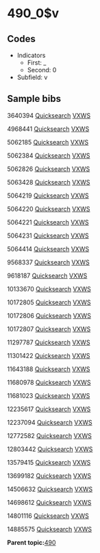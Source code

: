 # 490\_0$v

## Codes

-   Indicators
    -   First: \_
    -   Second: 0
-   Subfield: v

## Sample bibs

3640394 [Quicksearch](https://search.library.yale.edu/catalog/3640394) [VXWS](http://prodorbis.library.yale.edu:7014/vxws/GetHoldingsService?bibId=3640394)

4968441 [Quicksearch](https://search.library.yale.edu/catalog/4968441) [VXWS](http://prodorbis.library.yale.edu:7014/vxws/GetHoldingsService?bibId=4968441)

5062185 [Quicksearch](https://search.library.yale.edu/catalog/5062185) [VXWS](http://prodorbis.library.yale.edu:7014/vxws/GetHoldingsService?bibId=5062185)

5062384 [Quicksearch](https://search.library.yale.edu/catalog/5062384) [VXWS](http://prodorbis.library.yale.edu:7014/vxws/GetHoldingsService?bibId=5062384)

5062826 [Quicksearch](https://search.library.yale.edu/catalog/5062826) [VXWS](http://prodorbis.library.yale.edu:7014/vxws/GetHoldingsService?bibId=5062826)

5063428 [Quicksearch](https://search.library.yale.edu/catalog/5063428) [VXWS](http://prodorbis.library.yale.edu:7014/vxws/GetHoldingsService?bibId=5063428)

5064219 [Quicksearch](https://search.library.yale.edu/catalog/5064219) [VXWS](http://prodorbis.library.yale.edu:7014/vxws/GetHoldingsService?bibId=5064219)

5064220 [Quicksearch](https://search.library.yale.edu/catalog/5064220) [VXWS](http://prodorbis.library.yale.edu:7014/vxws/GetHoldingsService?bibId=5064220)

5064221 [Quicksearch](https://search.library.yale.edu/catalog/5064221) [VXWS](http://prodorbis.library.yale.edu:7014/vxws/GetHoldingsService?bibId=5064221)

5064231 [Quicksearch](https://search.library.yale.edu/catalog/5064231) [VXWS](http://prodorbis.library.yale.edu:7014/vxws/GetHoldingsService?bibId=5064231)

5064414 [Quicksearch](https://search.library.yale.edu/catalog/5064414) [VXWS](http://prodorbis.library.yale.edu:7014/vxws/GetHoldingsService?bibId=5064414)

9568337 [Quicksearch](https://search.library.yale.edu/catalog/9568337) [VXWS](http://prodorbis.library.yale.edu:7014/vxws/GetHoldingsService?bibId=9568337)

9618187 [Quicksearch](https://search.library.yale.edu/catalog/9618187) [VXWS](http://prodorbis.library.yale.edu:7014/vxws/GetHoldingsService?bibId=9618187)

10133670 [Quicksearch](https://search.library.yale.edu/catalog/10133670) [VXWS](http://prodorbis.library.yale.edu:7014/vxws/GetHoldingsService?bibId=10133670)

10172805 [Quicksearch](https://search.library.yale.edu/catalog/10172805) [VXWS](http://prodorbis.library.yale.edu:7014/vxws/GetHoldingsService?bibId=10172805)

10172806 [Quicksearch](https://search.library.yale.edu/catalog/10172806) [VXWS](http://prodorbis.library.yale.edu:7014/vxws/GetHoldingsService?bibId=10172806)

10172807 [Quicksearch](https://search.library.yale.edu/catalog/10172807) [VXWS](http://prodorbis.library.yale.edu:7014/vxws/GetHoldingsService?bibId=10172807)

11297787 [Quicksearch](https://search.library.yale.edu/catalog/11297787) [VXWS](http://prodorbis.library.yale.edu:7014/vxws/GetHoldingsService?bibId=11297787)

11301422 [Quicksearch](https://search.library.yale.edu/catalog/11301422) [VXWS](http://prodorbis.library.yale.edu:7014/vxws/GetHoldingsService?bibId=11301422)

11643188 [Quicksearch](https://search.library.yale.edu/catalog/11643188) [VXWS](http://prodorbis.library.yale.edu:7014/vxws/GetHoldingsService?bibId=11643188)

11680978 [Quicksearch](https://search.library.yale.edu/catalog/11680978) [VXWS](http://prodorbis.library.yale.edu:7014/vxws/GetHoldingsService?bibId=11680978)

11681023 [Quicksearch](https://search.library.yale.edu/catalog/11681023) [VXWS](http://prodorbis.library.yale.edu:7014/vxws/GetHoldingsService?bibId=11681023)

12235617 [Quicksearch](https://search.library.yale.edu/catalog/12235617) [VXWS](http://prodorbis.library.yale.edu:7014/vxws/GetHoldingsService?bibId=12235617)

12237094 [Quicksearch](https://search.library.yale.edu/catalog/12237094) [VXWS](http://prodorbis.library.yale.edu:7014/vxws/GetHoldingsService?bibId=12237094)

12772582 [Quicksearch](https://search.library.yale.edu/catalog/12772582) [VXWS](http://prodorbis.library.yale.edu:7014/vxws/GetHoldingsService?bibId=12772582)

12803442 [Quicksearch](https://search.library.yale.edu/catalog/12803442) [VXWS](http://prodorbis.library.yale.edu:7014/vxws/GetHoldingsService?bibId=12803442)

13579415 [Quicksearch](https://search.library.yale.edu/catalog/13579415) [VXWS](http://prodorbis.library.yale.edu:7014/vxws/GetHoldingsService?bibId=13579415)

13699182 [Quicksearch](https://search.library.yale.edu/catalog/13699182) [VXWS](http://prodorbis.library.yale.edu:7014/vxws/GetHoldingsService?bibId=13699182)

14506632 [Quicksearch](https://search.library.yale.edu/catalog/14506632) [VXWS](http://prodorbis.library.yale.edu:7014/vxws/GetHoldingsService?bibId=14506632)

14698612 [Quicksearch](https://search.library.yale.edu/catalog/14698612) [VXWS](http://prodorbis.library.yale.edu:7014/vxws/GetHoldingsService?bibId=14698612)

14801116 [Quicksearch](https://search.library.yale.edu/catalog/14801116) [VXWS](http://prodorbis.library.yale.edu:7014/vxws/GetHoldingsService?bibId=14801116)

14885575 [Quicksearch](https://search.library.yale.edu/catalog/14885575) [VXWS](http://prodorbis.library.yale.edu:7014/vxws/GetHoldingsService?bibId=14885575)

**Parent topic:**[490](../../tags/490/490.md)


